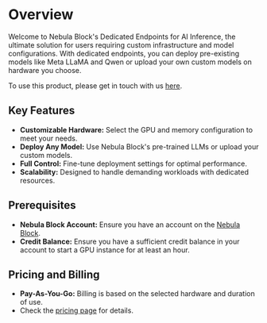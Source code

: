
# Overview
Welcome to Nebula Block's Dedicated Endpoints for AI Inference, the ultimate solution for users requiring custom 
infrastructure and model configurations. With dedicated endpoints, you can deploy pre-existing models like 
Meta LLaMA and Qwen or upload your own custom models on hardware you choose.

To use this product, please get in touch with us [here](https://www.nebulablock.com/contact). 

## Key Features
- **Customizable Hardware:** Select the GPU and memory configuration to meet your needs.
- **Deploy Any Model:** Use Nebula Block's pre-trained LLMs or upload your custom models.
- **Full Control:** Fine-tune deployment settings for optimal performance.
- **Scalability:** Designed to handle demanding workloads with dedicated resources.

## Prerequisites
- **Nebula Block Account:** Ensure you have an account on the [Nebula Block](https://nebula-block.com).
- **Credit Balance:** Ensure you have a sufficient credit balance in your account to start a GPU instance 
for at least an hour.

## Pricing and Billing
- **Pay-As-You-Go:** Billing is based on the selected hardware and duration of use.
- Check the [pricing page](https://nebula-block.com/pricing) for details.